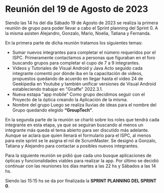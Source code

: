 # Reunión del 19 de Agosto de 2023
Siendo las 14 hs del día Sábado 19 de Agosto de 2023 se realiza la primera reunión de grupo para poder llevar a cabo el Sprint planning del Sprint 0. A la misma asisten Alejandro, Gonzalo, Mario, Noelia, Tatiana y Fernanda.

En la primera parte de dicha reunión tratamos los siguientes temas: 
- Sumar nuevos integrantes para completar el número requeridos por el ISPC.
Primeramente contactamos a personas que figuraban en el foro buscando grupos para completar el cupo de 7 a 9 integrantes.
- Videos y Tutoriales de Visual Android y Java
Acto seguido cada integrante comentó por dónde iba en la capacitación de videos, propuestos  quedando de acuerdo en llegar hasta el video 24 de Geekipedia en Youtube y también unificar versiones de Visual Android estableciendo trabajar en  "Giraffe" 2022.3.1.
- Nueva estapa "app mobile"
Como grupo decidimos seguir con el Proyecto de la óptica creando la Aplicación de la misma. 
- Nombre del grupo
Luego se realiza lluvias de ideas para el nombre del Grupo quedando elegido **“GroupTech”**.

En la segunda parte de la reunión se charló sobre  los roles que tendrá cada integrante en esta etapa, ya que se seguiran buscando al menos un integrante más queda el tema abierto para ser discutido más adelante. Aunque se aclara que quien llenará el formulario para el ISPC, al menos para este sprint se le asigna el rol de ScrumMaster. Se designó a Gonzalo, Tatiana y Alejandro para contactar a posibles nuevos integrantes.

Para la siguiente reunión se pidió que cada uno busque aplicaciones de ópticas y funcionalidades viables para realizar la app. Por último se decidió continuar con las reuniones los días martes a las 22 hs y Sábados a las 14 hs.

Siendo las 15:15 hs se da por finalizada la **SPRINT PLANNING DEL SPRINT 0**. 